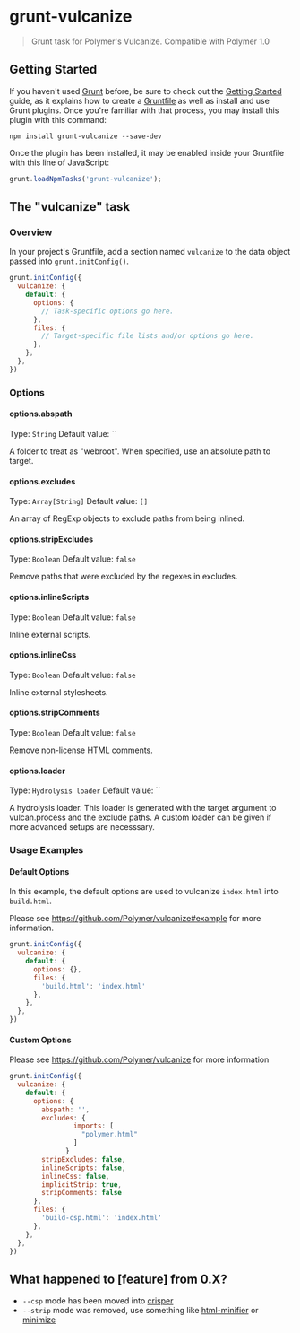 # grunt-vulcanize

> Grunt task for Polymer's Vulcanize. Compatible with Polymer 1.0

## Getting Started

If you haven't used [Grunt](http://gruntjs.com/) before, be sure to check out the [Getting Started](http://gruntjs.com/getting-started) guide, as it explains how to create a [Gruntfile](http://gruntjs.com/sample-gruntfile) as well as install and use Grunt plugins. Once you're familiar with that process, you may install this plugin with this command:

```shell
npm install grunt-vulcanize --save-dev
```

Once the plugin has been installed, it may be enabled inside your Gruntfile with this line of JavaScript:

```js
grunt.loadNpmTasks('grunt-vulcanize');
```

## The "vulcanize" task

### Overview
In your project's Gruntfile, add a section named `vulcanize` to the data object passed into `grunt.initConfig()`.

```js
grunt.initConfig({
  vulcanize: {
    default: {
      options: {
        // Task-specific options go here.
      },
      files: {
        // Target-specific file lists and/or options go here.
      },
    },
  },
})
```

### Options

#### options.abspath
Type: `String`
Default value: ``

A folder to treat as "webroot". When specified, use an absolute path to target.

#### options.excludes
Type: `Array[String]`
Default value: `[]`

An array of RegExp objects to exclude paths from being inlined.

#### options.stripExcludes
Type: `Boolean`
Default value: `false`

Remove paths that were excluded by the regexes in excludes.

#### options.inlineScripts
Type: `Boolean`
Default value: `false`

Inline external scripts.

#### options.inlineCss
Type: `Boolean`
Default value: `false`

Inline external stylesheets.

#### options.stripComments
Type: `Boolean`
Default value: `false`

Remove non-license HTML comments.

#### options.loader
Type: `Hydrolysis loader`
Default value: ``

A hydrolysis loader. This loader is generated with the target argument to vulcan.process and the exclude paths. A custom loader can be given if more advanced setups are necesssary.

### Usage Examples

#### Default Options
In this example, the default options are used to vulcanize `index.html` into `build.html`.

Please see https://github.com/Polymer/vulcanize#example for more information.

```js
grunt.initConfig({
  vulcanize: {
    default: {
      options: {},
      files: {
        'build.html': 'index.html'
      },
    },
  },
})
```

#### Custom Options
Please see https://github.com/Polymer/vulcanize for more information

```js
grunt.initConfig({
  vulcanize: {
    default: {
      options: {
        abspath: '',
        excludes: {
                imports: [
                  "polymer.html"
                ]
              }
        stripExcludes: false,
        inlineScripts: false,
        inlineCss: false,
        implicitStrip: true,
        stripComments: false
      },
      files: {
        'build-csp.html': 'index.html'
      },
    },
  },
})
```

## What happened to [feature] from 0.X?
- `--csp` mode has been moved into [crisper](https://github.com/PolymerLabs/crisper)
- `--strip` mode was removed, use something like [html-minifier](https://github.com/kangax/html-minifier) or [minimize](https://github.com/Moveo/minimize)

